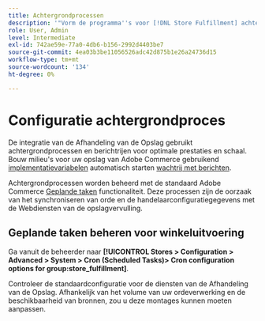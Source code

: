 ```yaml
---
title: Achtergrondprocessen
description: '"Vorm de programma''s voor [!DNL Store Fulfillment] achtergrondprocessen die worden gebruikt voor het synchroniseren van gegevens met de uitvoeringsdiensten"                   '
role: User, Admin
level: Intermediate
exl-id: 742ae59e-77a0-4db6-b156-2992d4403be7
source-git-commit: 4ea03b3be11056526adc42d875b1e26a24736d15
workflow-type: tm+mt
source-wordcount: '134'
ht-degree: 0%

---
```


# Configuratie achtergrondproces

De integratie van de Afhandeling van de Opslag gebruikt achtergrondprocessen en berichtrijen voor optimale prestaties en schaal. Bouw milieu&#39;s voor uw opslag van Adobe Commerce gebruikend [implementatievariabelen](https://devdocs.magento.com/cloud/env/variables-deploy.html#cron_consumers_runner) automatisch starten [wachtrij met berichten](https://devdocs.magento.com/guides/v2.4/config-guide/mq/rabbitmq-overview.html).

Achtergrondprocessen worden beheerd met de standaard Adobe Commerce [Geplande taken](https://docs.magento.com/user-guide/system/cron.html) functionaliteit. Deze processen zijn de oorzaak van het synchroniseren van orde en de handelaarconfiguratiegegevens met de Webdiensten van de opslagvervulling.

## Geplande taken beheren voor winkeluitvoering

Ga vanuit de beheerder naar **[!UICONTROL Stores > Configuration > Advanced > System > Cron (Scheduled Tasks)> Cron configuration options for group:store_fulfillment]**.


Controleer de standaardconfiguratie voor de diensten van de Afhandeling van de Opslag. Afhankelijk van het volume van uw ordeverwerking en de beschikbaarheid van bronnen, zou u deze montages kunnen moeten aanpassen.


